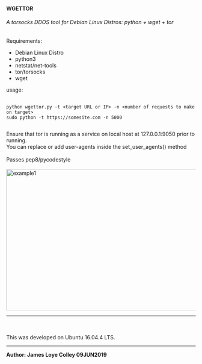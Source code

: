 #### WGETTOR

###### A torsocks DDOS tool for Debian Linux Distros:   python + wget + tor

Requirements:
 <ul>
  <li>Debian Linux Distro</li>
  <li>python3</li>
  <li>netstat/net-tools</li>
  <li>tor/torsocks</li>
  <li>wget</li>
</ul>

usage:
<pre>
  <code>
python wgettor.py -t &lt;target URL or IP&gt; -n &lt;number of requests to make on target&gt;
sudo python -t https://somesite.com -n 5000
  </code>
</pre>

Ensure that tor is running as a service on local host at 127.0.0.1:9050
prior to running.
<br>
You can replace or add user-agents inside the set_user_agents() method
<br><br>
Passes pep8/pycodestyle
<br><br>
<img src="https://github.com/rootVIII/wgettor/blob/master/web_server_log_screenshot.png" alt="example1" height="375" width="950"><hr>
<br><br>
This was developed on Ubuntu 16.04.4 LTS.
<hr>
<b>Author: James Loye Colley  09JUN2019</b>
